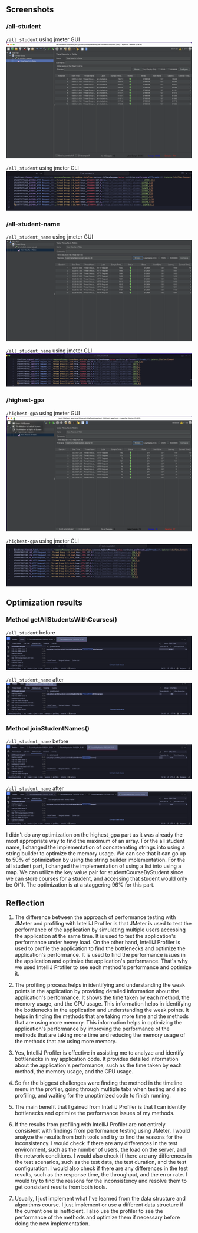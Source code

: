 ## Screenshots

### /all-student
`/all_student` using jmeter GUI
![All student using jmeter GUI](assets/all_student_gui.png)
    
`/all_student` using jmeter CLI
![All student using jmeter CLI](assets/all_student.png)


### /all-student-name
`/all_student_name` using jmeter GUI
![All student name using jmeter GUI](assets/all_student_name_gui.png)
    
`/all_student_name` using jmeter CLI
![All student name using jmeter CLI](assets/all_student_name_cli.png)


### /highest-gpa
`/highest-gpa` using jmeter GUI
![Highest GPA using jmeter GUI](assets/highest_gpa_gui.png)

`/highest-gpa` using jmeter CLI
![Highest GPA using jmeter CLI](assets/highest_gpa_cli.png)

## Optimization results

### Method getAllStudentsWithCourses()
`/all_student` before
![All student using profiler](assets/all-student_before_opt.png)

`/all_student_name` after
![All student using profiler](assets/all-student_after_opt.png)

### Method joinStudentNames()
`/all_student_name` before
![All student name using profiler](assets/all-student-name_before_opt.png)

`/all_student_name` after
![All student name using profiler](assets/all-student-name_after_opt.png)

I didn't do any optimization on the highest_gpa part as it was already the most appropriate way to 
find the maximum of an array. For the all student name, I changed the implementation of concatenating strings
into using a string builder to optimize the memory usage. We can see that it can go up to 50% of optimization by using
the string builder implementation. For the all student part, I changed the implementation of using a list into 
using a map. We can utilize the key value pair for studentCourseByStudent since we can store courses for a student, and
accessing that student would only be O(1). The optimization is at a staggering 96% for this part.

## Reflection
1. The difference between the approach of performance testing with JMeter and profiling with IntelliJ Profiler is that
JMeter is used to test the performance of the application by simulating multiple users accessing the application at the
same time. It is used to test the application's performance under heavy load. On the other hand, IntelliJ Profiler is used
to profile the application to find the bottlenecks and optimize the application's performance. It is used to find the
performance issues in the application and optimize the application's performance. That's why we used IntelliJ Profiler to
see each method's performance and optimize it.

2. The profiling process helps in identifying and understanding the weak points in the application by providing detailed
information about the application's performance. It shows the time taken by each method, the memory usage, and the CPU
usage. This information helps in identifying the bottlenecks in the application and understanding the weak points. It
helps in finding the methods that are taking more time and the methods that are using more memory. This information
helps in optimizing the application's performance by improving the performance of the methods that are taking more time
and reducing the memory usage of the methods that are using more memory.

3. Yes, IntelliJ Profiler is effective in assisting me to analyze and identify bottlenecks in my application code. It provides
detailed information about the application's performance, such as the time taken by each method, the memory usage, and the
CPU usage.

4. So far the biggest challenges were finding the method in the timeline menu in the profiler, going through multiple
tabs when testing and also profiling, and waiting for the unoptimized code to finish running.

5. The main benefit that I gained from IntelliJ Profiler is that I can identify bottlenecks and optimize
the performance issues of my methods.

6. If the results from profiling with IntelliJ Profiler are not entirely consistent with findings from performance
testing using JMeter, I would analyze the results from both tools and try to find the reasons for the inconsistency.
I would check if there are any differences in the test environment, such as the number of users, the load on the
server, and the network conditions. I would also check if there are any differences in the test scenarios, such as
the test data, the test duration, and the test configuration. I would also check if there are any differences in the
test results, such as the response time, the throughput, and the error rate. I would try to find the reasons for the
inconsistency and resolve them to get consistent results from both tools.

7. Usually, I just implement what I've learned from the data structure and algorithms course. I just implement
or use a different data structure if the current one is inefficient. I also use the profiler to see the performance
of the methods and optimize them if necessary before doing the new implementation.